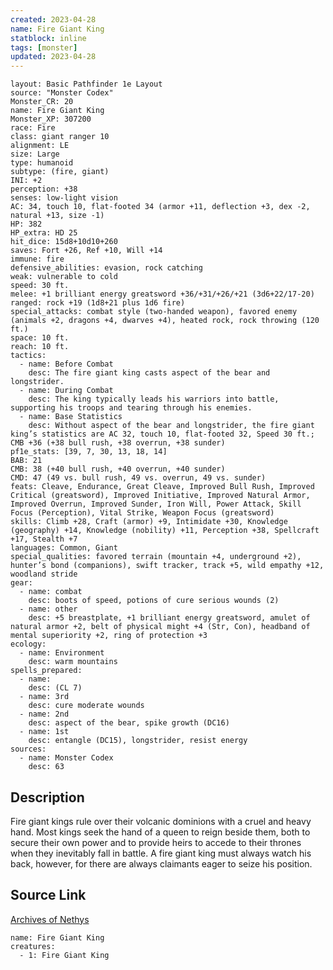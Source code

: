 ```yaml
---
created: 2023-04-28
name: Fire Giant King
statblock: inline
tags: [monster]
updated: 2023-04-28
---
```

```statblock
layout: Basic Pathfinder 1e Layout
source: "Monster Codex"
Monster_CR: 20
name: Fire Giant King
Monster_XP: 307200
race: Fire
class: giant ranger 10
alignment: LE
size: Large
type: humanoid
subtype: (fire, giant)
INI: +2
perception: +38
senses: low-light vision
AC: 34, touch 10, flat-footed 34 (armor +11, deflection +3, dex -2, natural +13, size -1)
HP: 382
HP_extra: HD 25
hit_dice: 15d8+10d10+260
saves: Fort +26, Ref +10, Will +14
immune: fire
defensive_abilities: evasion, rock catching
weak: vulnerable to cold
speed: 30 ft.
melee: +1 brilliant energy greatsword +36/+31/+26/+21 (3d6+22/17-20)
ranged: rock +19 (1d8+21 plus 1d6 fire)
special_attacks: combat style (two-handed weapon), favored enemy (animals +2, dragons +4, dwarves +4), heated rock, rock throwing (120 ft.)
space: 10 ft.
reach: 10 ft.
tactics:
  - name: Before Combat
    desc: The fire giant king casts aspect of the bear and longstrider.
  - name: During Combat
    desc: The king typically leads his warriors into battle, supporting his troops and tearing through his enemies.
  - name: Base Statistics
    desc: Without aspect of the bear and longstrider, the fire giant king’s statistics are AC 32, touch 10, flat-footed 32, Speed 30 ft.; CMB +36 (+38 bull rush, +38 overrun, +38 sunder)
pf1e_stats: [39, 7, 30, 13, 18, 14]
BAB: 21
CMB: 38 (+40 bull rush, +40 overrun, +40 sunder)
CMD: 47 (49 vs. bull rush, 49 vs. overrun, 49 vs. sunder)
feats: Cleave, Endurance, Great Cleave, Improved Bull Rush, Improved Critical (greatsword), Improved Initiative, Improved Natural Armor, Improved Overrun, Improved Sunder, Iron Will, Power Attack, Skill Focus (Perception), Vital Strike, Weapon Focus (greatsword)
skills: Climb +28, Craft (armor) +9, Intimidate +30, Knowledge (geography) +14, Knowledge (nobility) +11, Perception +38, Spellcraft +17, Stealth +7
languages: Common, Giant
special_qualities: favored terrain (mountain +4, underground +2), hunter’s bond (companions), swift tracker, track +5, wild empathy +12, woodland stride
gear:
  - name: combat
    desc: boots of speed, potions of cure serious wounds (2)
  - name: other
    desc: +5 breastplate, +1 brilliant energy greatsword, amulet of natural armor +2, belt of physical might +4 (Str, Con), headband of mental superiority +2, ring of protection +3
ecology:
  - name: Environment
    desc: warm mountains
spells_prepared:
  - name:
    desc: (CL 7)
  - name: 3rd
    desc: cure moderate wounds
  - name: 2nd
    desc: aspect of the bear, spike growth (DC16)
  - name: 1st
    desc: entangle (DC15), longstrider, resist energy
sources:
  - name: Monster Codex
    desc: 63
```
## Description
Fire giant kings rule over their volcanic dominions with a cruel and heavy hand. Most kings seek the hand of a queen to reign beside them, both to secure their own power and to provide heirs to accede to their thrones when they inevitably fall in battle. A fire giant king must always watch his back, however, for there are always claimants eager to seize his position.
## Source Link
[Archives of Nethys](https://aonprd.com/MonsterDisplay.aspx?ItemName=Fire%20Giant%20King)
```encounter-table
name: Fire Giant King
creatures:
  - 1: Fire Giant King
```

